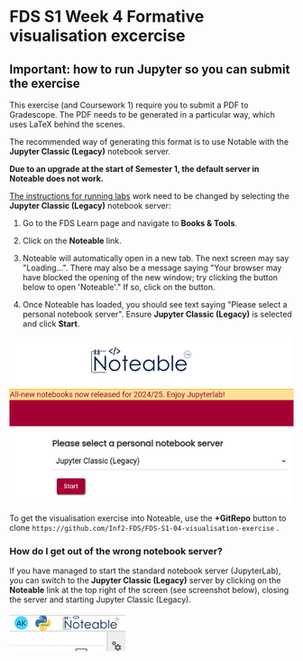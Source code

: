 # FDS S1 Week 4 Formative visualisation excercise

## Important: how to run Jupyter so you can submit the exercise

This exercise (and Coursework 1) require you to submit a PDF to Gradescope. The PDF needs to be generated in a particular way, which uses LaTeX behind the scenes.

The recommended way of generating this format is to use Notable with
the **Jupyter Classic (Legacy)** notebook server. 

**Due to an upgrade at the start of Semester 1, the default server in
Noteable does not work.**

[The instructions for running
labs](https://opencourse.inf.ed.ac.uk/sites/default/files/2024-09/FDS-Labs.pdf)
work need to be changed by selecting the **Jupyter Classic (Legacy)**
notebook server:

1. Go to the FDS Learn page and navigate to **Books & Tools**.

2. Click on the **Noteable** link.

3. Noteable will automatically open in a new tab. The next screen may
  say "Loading...". There may also be a message saying "Your
  browser may have blocked the opening of the new window; try clicking
  the button below to open 'Noteable'." If so, click on the button.

4. Once Noteable has loaded, you should see text saying "Please select
  a personal notebook server". Ensure **Jupyter Classic (Legacy)** is
  selected and click **Start**.

![Juypter Classic (Legacy) selection screen](https://raw.githubusercontent.com/Inf2-FDS/FDS-S1-04-visualisation-exercise/4d76d6987ace68cd400dfb6e05e1fa4700213341/images/Screenshot%20from%202024-10-09%2007-39-56.png)

To get the visualisation exercise into Noteable, use the  **+GitRepo** button to clone `https://github.com/Inf2-FDS/FDS-S1-04-visualisation-exercise` .

### How do I get out of the wrong notebook server?

If you have managed to start the standard notebook server
(JupyterLab), you can switch to the **Jupyter Classic (Legacy)** server
by clicking on the **Noteable** link at the top right of the screen (see screenshot below),
closing the server and starting Jupyter Classic (Legacy).

![Noteable button](https://github.com/Inf2-FDS/FDS-S1-04-visualisation-exercise/blob/main/images/Screenshot%20from%202024-10-09%2007-42-34.png?raw=true)
